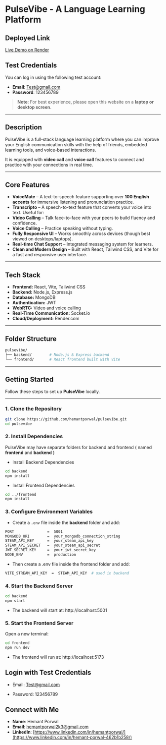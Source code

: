 # PulseVibe - A Language Learning Platform

##  Deployed Link

 [Live Demo on Render](https://pulsevibe1.onrender.com)

##  Test Credentials

You can log in using the following test account:

- **Email**: Test@gmail.com  
- **Password**: 123456789

>  **Note**: For best experience, please open this website on a **laptop or desktop screen**.

---

##  Description

PulseVibe is a full-stack language learning platform where you can improve your English communication skills with the help of friends, embedded learning tools, and voice-based interactions.

It is equipped with **video call** and **voice call** features to connect and practice with your connections in real time.

---

##  Core Features

-  **VoiceMate** – A text-to-speech feature supporting over **100 English accents** for immersive listening and pronunciation practice.
-  **Transcripto** – A speech-to-text feature that converts your voice into text. Useful for:
-  **Video Calling** – Talk face-to-face with your peers to build fluency and confidence.
-  **Voice Calling** – Practice speaking without typing.
-  **Fully Responsive UI** – Works smoothly across devices (though best viewed on desktops/laptops).
-  **Real-time Chat Support** – Integrated messaging system for learners.
-  **Clean and Modern Design** – Built with React, Tailwind CSS, and Vite for a fast and responsive user interface.

---

##  Tech Stack

- **Frontend:** React, Vite, Tailwind CSS
- **Backend:** Node.js, Express.js
- **Database:** MongoDB
- **Authentication:** JWT
- **WebRTC:** Video and voice calling
- **Real-Time Communication:** Socket.io
- **Cloud/Deployment:** Render.com

---

##  Folder Structure

```bash
pulsevibe/
├── backend/        # Node.js & Express backend
└── frontend/       # React frontend built with Vite
```
---

##  Getting Started

Follow these steps to set up **PulseVibe** locally.

---

###  1. Clone the Repository

```bash
git clone https://github.com/hemantporwal/pulsevibe.git
cd pulsevibe
```

###  2. Install Dependencies
PulseVibe may have separate folders for backend and frontend ( named **frontend** and **backend** )

- Install Backend Dependencies

```bash
cd backend
npm install

```

-  Install Frontend Dependencies
```bash
cd ../frontend
npm install
```

###  3. Configure Environment Variables

- Create a `.env` file inside the **backend** folder and add:

```bash
PORT               =  5001
MONGODB_URI        =  your_mongodb_connection_string
STEAM_API_KEY      =  your_steam_api_key
STEAM_API_SECRET   =  your_steam_api_secret
JWT_SECRET_KEY     =  your_jwt_secret_key
NODE_ENV           =  production
```

- Then create a .env file inside the frontend folder and add:

```bash
VITE_STREAM_API_KEY  =  STEAM_API_KEY  # used in backend

```

### 4. Start the Backend Server

```bash
cd backend
npm start

```

- The backend will start at: http://localhost:5001

### 5. Start the Frontend Server

Open a new terminal:

```bash
cd frontend
npm run dev

```
- The frontend will run at: http://localhost:5173

## Login with Test Credentials

- Email: Test@gmail.com

- Password: 123456789


## Connect with Me 

- **Name**: Hemant Porwal  
- **Email**: [hemantporwal2k3@gmail.com](mailto:hemantporwal2k3@gmail.com)  
- **LinkedIn**: [https://www.linkedin.com/in/hemantporwal/](https://www.linkedin.com/in/hemant-porwal-462b1b258/)
   


